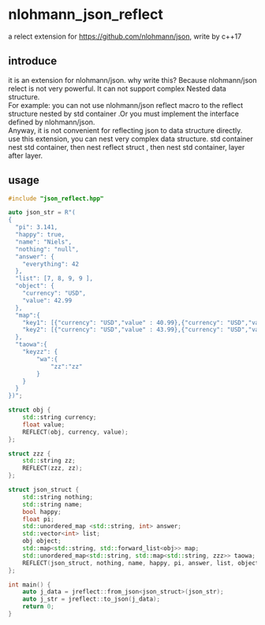# nlohmann_json_reflect
a relect extension for https://github.com/nlohmann/json, write by c++17

## introduce
it is an extension for nlohmann/json. why write this? Because nlohmann/json relect is not very powerful. It can not support complex Nested data structure. 
<br/>For example: you can not use nlohmann/json reflect macro to the reflect structure nested by std container .Or you must implement the interface defined by nlohmann/json.
<br/>Anyway, it is not convenient for reflecting json to data structure directly.
<br/> use this extension, you can nest very complex data structure. std container nest std container, then nest reflect struct , then nest std container, layer after layer.
## usage
```c++
#include "json_reflect.hpp"

auto json_str = R"(
{
  "pi": 3.141,
  "happy": true,
  "name": "Niels",
  "nothing": "null",
  "answer": {
    "everything": 42
  },
  "list": [7, 8, 9, 9 ],
  "object": {
    "currency": "USD",
    "value": 42.99
  },
  "map":{
    "key1": [{"currency": "USD","value" : 40.99},{"currency": "USD","value" : 41.99},{"currency": "USD","value" : 42.99}],
    "key2": [{"currency": "USD","value" : 43.99},{"currency": "USD","value" : 44.99},{"currency": "USD","value" : 45.99}]
  },
  "taowa":{
	"keyzz": {
		"wa":{
			"zz":"zz"
		}
	}
  }
})";

struct obj {
	std::string currency;
	float value;
	REFLECT(obj, currency, value);
};

struct zzz {
	std::string zz;
	REFLECT(zzz, zz);
};

struct json_struct {
	std::string nothing;
	std::string name;
	bool happy;
	float pi;
	std::unordered_map <std::string, int> answer;
	std::vector<int> list;
	obj object;
	std::map<std::string, std::forward_list<obj>> map;
	std::unordered_map<std::string, std::map<std::string, zzz>> taowa;
	REFLECT(json_struct, nothing, name, happy, pi, answer, list, object, map, taowa);
};

int main() {	
	auto j_data = jreflect::from_json<json_struct>(json_str);
	auto j_str = jreflect::to_json(j_data);
	return 0;
}
```
